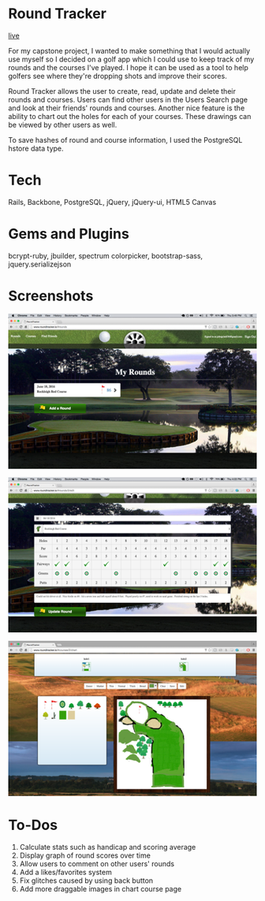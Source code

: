# Round Tracker

[live](http://www.roundtracker.io)

For my capstone project, I wanted to make something that I would actually use myself so I decided on a golf app which I could use to keep track of my rounds and the courses I've played.  I hope it can be used as a tool to help golfers see where they're dropping shots and improve their scores.

Round Tracker allows the user to create, read, update and delete their rounds and courses.  Users can find other users in the Users Search page and look at their friends' rounds and courses.  Another nice feature is the ability to chart out the holes for each of your courses.  These drawings can be viewed by other users as well.

To save hashes of round and course information, I used the PostgreSQL hstore data type.

# Tech

Rails, Backbone, PostgreSQL, jQuery, jQuery-ui, HTML5 Canvas

# Gems and Plugins

bcrypt-ruby, jbuilder, spectrum colorpicker, bootstrap-sass, jquery.serializejson

# Screenshots

![Rounds Index](./screenshots/rounds-index.png)

![Round Edit](./screenshots/round-edit.png)

![Course Chart](./screenshots/course-chart.png)

#  To-Dos

1.  Calculate stats such as handicap and scoring average
2.  Display graph of round scores over time
3.  Allow users to comment on other users' rounds
4.  Add a likes/favorites system
5.  Fix glitches caused by using back button
6.  Add more draggable images in chart course page
